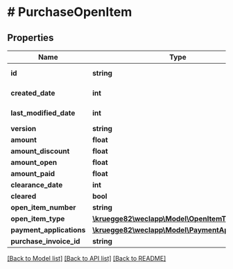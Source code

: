 # # PurchaseOpenItem

## Properties

Name | Type | Description | Notes
------------ | ------------- | ------------- | -------------
**id** | **string** |  | [optional] [readonly]
**created_date** | **int** |  | [optional] [readonly]
**last_modified_date** | **int** |  | [optional] [readonly]
**version** | **string** |  | [optional]
**amount** | **float** |  | [optional]
**amount_discount** | **float** |  | [optional]
**amount_open** | **float** |  | [optional]
**amount_paid** | **float** |  | [optional]
**clearance_date** | **int** |  | [optional]
**cleared** | **bool** |  | [optional]
**open_item_number** | **string** |  | [optional]
**open_item_type** | [**\kruegge82\weclapp\Model\OpenItemType**](OpenItemType.md) |  | [optional]
**payment_applications** | [**\kruegge82\weclapp\Model\PaymentApplication[]**](PaymentApplication.md) |  | [optional]
**purchase_invoice_id** | **string** |  | [optional]

[[Back to Model list]](../../README.md#models) [[Back to API list]](../../README.md#endpoints) [[Back to README]](../../README.md)
